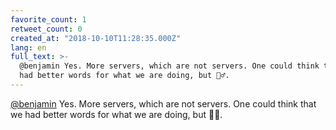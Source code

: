 ```yaml
---
favorite_count: 1
retweet_count: 0
created_at: "2018-10-10T11:28:35.000Z"
lang: en
full_text: >-
  @benjamin Yes. More servers, which are not servers. One could think that we
  had better words for what we are doing, but 🤷‍♂️.
---
```


[@benjamin](https://twitter.com/benjamin) Yes. More servers, which are not
servers. One could think that we had better words for what we are doing, but 🤷‍♂️.
